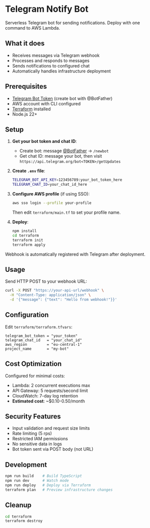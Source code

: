 # Telegram Notify Bot

Serverless Telegram bot for sending notifications. Deploy with one command to AWS Lambda.

## What it does

- Receives messages via Telegram webhook
- Processes and responds to messages  
- Sends notifications to configured chat
- Automatically handles infrastructure deployment

## Prerequisites

- [Telegram Bot Token](https://t.me/botfather) (create bot with @BotFather)
- AWS account with CLI configured
- [Terraform](https://terraform.io) installed
- Node.js 22+

## Setup

1. **Get your bot token and chat ID**:
   - Create bot: message [@BotFather](https://t.me/botfather) → `/newbot`
   - Get chat ID: message your bot, then visit `https://api.telegram.org/bot<TOKEN>/getUpdates`

2. **Create `.env` file**:
   ```bash
   TELEGRAM_BOT_API_KEY=123456789:your_bot_token_here
   TELEGRAM_CHAT_ID=your_chat_id_here
   ```

3. **Configure AWS profile** (if using SSO):
   ```bash
   aws sso login --profile your-profile
   ```
   Then edit `terraform/main.tf` to set your profile name.

4. **Deploy**:
   ```bash
   npm install
   cd terraform
   terraform init
   terraform apply
   ```

Webhook is automatically registered with Telegram after deployment.

## Usage

Send HTTP POST to your webhook URL:
```bash
curl -X POST "https://your-api-url/webhook" \
  -H "Content-Type: application/json" \
  -d '{"message": {"text": "Hello from webhook!"}}'
```

## Configuration

Edit `terraform/terraform.tfvars`:
```hcl
telegram_bot_token = "your_token"
telegram_chat_id   = "your_chat_id"
aws_region         = "eu-central-1"
project_name       = "my-bot"
```

## Cost Optimization

Configured for minimal costs:
- Lambda: 2 concurrent executions max
- API Gateway: 5 requests/second limit
- CloudWatch: 7-day log retention
- **Estimated cost**: ~$0.10-0.50/month

## Security Features

- Input validation and request size limits
- Rate limiting (5 rps)
- Restricted IAM permissions
- No sensitive data in logs
- Bot token sent via POST body (not URL)

## Development

```bash
npm run build    # Build TypeScript
npm run dev      # Watch mode
npm run deploy   # Deploy via Terraform
terraform plan   # Preview infrastructure changes
```

## Cleanup

```bash
cd terraform
terraform destroy
```
